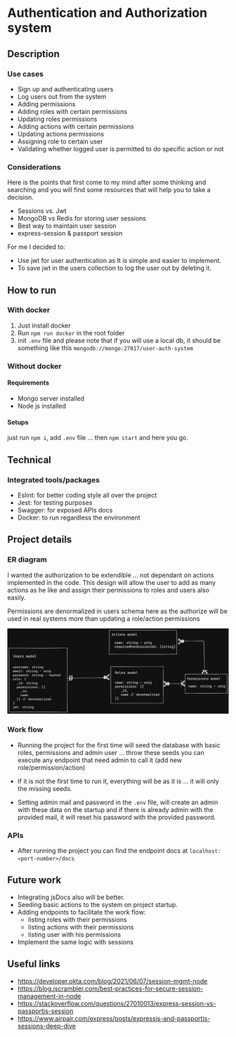# Authentication and Authorization system
## Description
### Use cases
- Sign up and authenticating users
- Log users out from the system
- Adding permissions
- Adding roles with certain permissions
- Updating roles permissions
- Adding actions with certain permissions
- Updating actions permissions
- Assigning role to certain user 
- Validating whether logged user is permitted to do specific action or not

### Considerations
Here is the points that first come to my mind after some thinking and searching and you will find some resources that will help you to take a decision.
- Sessions vs. Jwt
- MongoDB vs Redis for storing user sessions
- Best way to maintain user session
- express-session & passport session

For me I decided to:
- Use jwt for user authentication as It is simple and easier to implement.
- To save jwt in the users collection to log the user out by deleting it.

## How to run

### With docker
1. Just install docker
1. Run `npm run docker` in the root folder
1. init `.env` file and please note that if you will use a local db, it should be something like this `mongodb://mongo:27017/user-auth-system`

### Without docker
#### Requirements
- Mongo server installed
- Node js installed

#### Setups
just run `npm i`, add `.env` file ... then `npm start` and here you go.

## Technical
### Integrated tools/packages
- Eslint: for better coding style all over the project
- Jest: for testing purposes
- Swagger: for exposed APIs docs
- Docker: to run regardless the environment 

## Project details
### ER diagram
I wanted the authorization to be extendible ... not dependant on actions implemented in the code.
This design will allow the user to add as many actions as he like and assign their permissions to roles and users also easily.

Permissions are denormalized in users schema here as the authorize will be used in real systems more than updating a role/action permissions

![ER](er-diagram.png)

### Work flow
- Running the project for the first time will seed the database with basic roles, permissions and admin user ... throw these seeds you can execute any endpoint that need admin to call it (add new role/permission/action)

- If it is not the first time to run it, everything will be as it is ... it will only the missing seeds.

- Setting admin mail and password in the `.env` file, will create an admin with these data on the startup and if there is already admin with the provided mail, it will reset his password with the provided password.

### APIs
- After running the project you can find the endpoint docs at `localhost:<port-number>/docs`

## Future work
- Integrating jsDocs also will be better.
- Seeding basic actions to the system on project startup.
- Adding endpoints to facilitate the work flow:
  - listing roles with their permissions
  - listing actions with their permissions
  - listing user with his permissions
- Implement the same logic with sessions

## Useful links
- https://developer.okta.com/blog/2021/06/07/session-mgmt-node
- https://blog.jscrambler.com/best-practices-for-secure-session-management-in-node
- https://stackoverflow.com/questions/27010013/express-session-vs-passportjs-session
- https://www.airpair.com/express/posts/expressjs-and-passportjs-sessions-deep-dive
